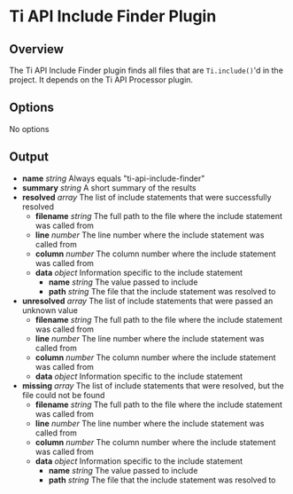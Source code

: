 Ti API Include Finder Plugin
============================

## Overview

The Ti API Include Finder plugin finds all files that are ```Ti.include()```'d in the project. It depends on the Ti API Processor plugin.

## Options

No options

## Output

* **name** _string_ Always equals "ti-api-include-finder"
* **summary** _string_ A short summary of the results
* **resolved** _array_ The list of include statements that were successfully resolved
	* **filename** _string_ The full path to the file where the include statement was called from
	* **line** _number_ The line number where the include statement was called from
	* **column** _number_ The column number where the include statement was called from
	* **data** _object_ Information specific to the include statement
		* **name** _string_ The value passed to include
		* **path** _string_ The file that the include statement was resolved to
* **unresolved** _array_ The list of include statements that were passed an unknown value
	* **filename** _string_ The full path to the file where the include statement was called from
	* **line** _number_ The line number where the include statement was called from
	* **column** _number_ The column number where the include statement was called from
	* **data** _object_ Information specific to the include statement
* **missing** _array_ The list of include statements that were resolved, but the file could not be found
	* **filename** _string_ The full path to the file where the include statement was called from
	* **line** _number_ The line number where the include statement was called from
	* **column** _number_ The column number where the include statement was called from
	* **data** _object_ Information specific to the include statement
		* **name** _string_ The value passed to include
		* **path** _string_ The file that the include statement was resolved to